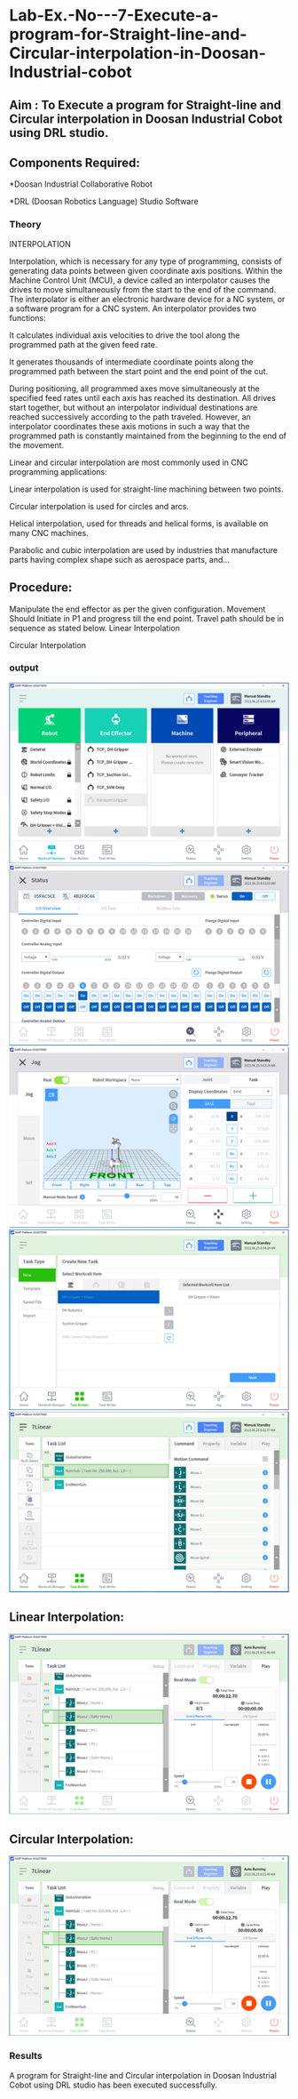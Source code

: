 # Lab-Ex.-No---7-Execute-a-program-for-Straight-line-and-Circular-interpolation-in-Doosan-Industrial-cobot
## Aim : To Execute a program for Straight-line and Circular interpolation in Doosan Industrial Cobot using DRL studio.

## Components Required:

*Doosan Industrial Collaborative Robot

*DRL (Doosan Robotics Language) Studio Software

### Theory 
INTERPOLATION

Interpolation, which is necessary for any type of programming, consists of generating data points between given coordinate axis positions. Within the Machine Control Unit (MCU), a device called an interpolator causes the drives to move simultaneously from the start to the end of the command. The interpolator is either an electronic hardware device for a NC system, or a software program for a CNC system. An interpolator provides two functions:

It calculates individual axis velocities to drive the tool along the programmed path at the given feed rate.

It generates thousands of intermediate coordinate points along the programmed path between the start point and the end point of the cut.

During positioning, all programmed axes move simultaneously at the specified feed rates until each axis has reached its destination. All drives start together, but without an interpolator individual destinations are reached successively according to the path traveled. However, an interpolator coordinates these axis motions in such a way that the programmed path is constantly maintained from the beginning to the end of the movement.

Linear and circular interpolation are most commonly used in CNC programming applications:

Linear interpolation is used for straight-line machining between two points.

Circular interpolation is used for circles and arcs.

Helical interpolation, used for threads and helical forms, is available on many CNC machines.

Parabolic and cubic interpolation are used by industries that manufacture parts having complex shape such as aerospace parts, and...

## Procedure:

Manipulate the end effector as per the given configuration. Movement Should Initiate in P1 and progress till the end point. Travel path should be in sequence as stated below.
Linear Interpolation

Circular Interpolation











### output
![pic 1](https://github.com/vijay21500269/Lab-Ex.-No---7-Execute-a-program-for-Straight-line-and-Circular-interpolation-in-Doosan-Industrial-C/blob/main/Ex.7%20pic%201.png)
![pic 2](https://github.com/vijay21500269/Lab-Ex.-No---7-Execute-a-program-for-Straight-line-and-Circular-interpolation-in-Doosan-Industrial-C/blob/main/Ex.7%20pic%202.png)
![pic 3](https://github.com/vijay21500269/Lab-Ex.-No---7-Execute-a-program-for-Straight-line-and-Circular-interpolation-in-Doosan-Industrial-C/blob/main/Jog.png)
![pic 4](https://github.com/vijay21500269/Lab-Ex.-No---7-Execute-a-program-for-Straight-line-and-Circular-interpolation-in-Doosan-Industrial-C/blob/main/Load%20worklist.png)
![pic 5](https://github.com/vijay21500269/Lab-Ex.-No---7-Execute-a-program-for-Straight-line-and-Circular-interpolation-in-Doosan-Industrial-C/blob/main/Program.png)
## Linear Interpolation:
![pic 6](https://github.com/vijay21500269/Lab-Ex.-No---7-Execute-a-program-for-Straight-line-and-Circular-interpolation-in-Doosan-Industrial-C/blob/main/Final%20Program%20Linear.png)
## Circular Interpolation:
![pic 7](https://github.com/vijay21500269/Lab-Ex.-No---7-Execute-a-program-for-Straight-line-and-Circular-interpolation-in-Doosan-Industrial-C/blob/main/circular%20interpolation.png)





### Results 
A program for Straight-line and Circular interpolation in Doosan Industrial Cobot using DRL studio has been executed successfully.



 
